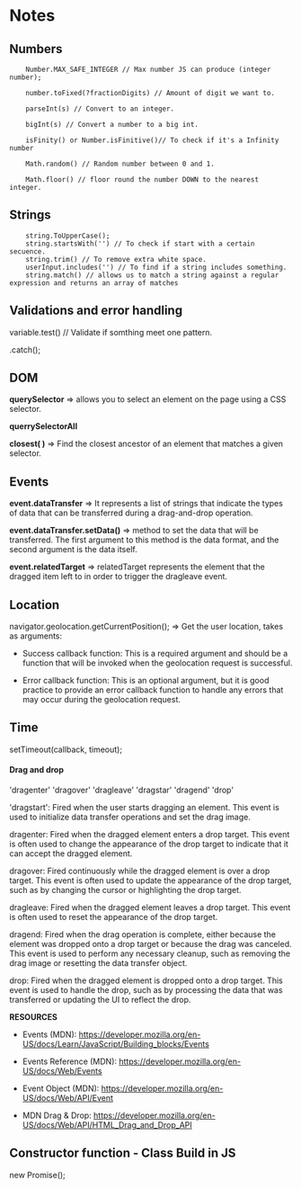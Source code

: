 # Notes

## Numbers

        Number.MAX_SAFE_INTEGER // Max number JS can produce (integer number);

        number.toFixed(?fractionDigits) // Amount of digit we want to.

        parseInt(s) // Convert to an integer.

        bigInt(s) // Convert a number to a big int.

        isFinity() or Number.isFinitive()// To check if it's a Infinity number

        Math.random() // Random number between 0 and 1.

        Math.floor() // floor round the number DOWN to the nearest integer.

## Strings

        string.ToUpperCase();
        string.startsWith('') // To check if start with a certain secuence.
        string.trim() // To remove extra white space.
        userInput.includes('') // To find if a string includes something.
        string.match() // allows us to match a string against a regular expression and returns an array of matches


## Validations and error handling

variable.test() // Validate if somthing meet one pattern.

.catch();

## DOM

**querySelector** => allows you to select an element on the page using a CSS selector.

**querrySelectorAll**

**closest( )** => Find the closest ancestor of an element that matches a given selector.



## Events

**event.dataTransfer** => It represents a list of strings that indicate the types of data that can be transferred during a drag-and-drop operation.

**event.dataTransfer.setData()** => method to set the data that will be transferred. The first argument to this method is the data format, and the second argument is the data itself.

**event.relatedTarget** => relatedTarget represents the element that the dragged item left to in order to trigger the dragleave event.

## Location

navigator.geolocation.getCurrentPosition(); => Get the user location, takes as arguments: 

- Success callback function: This is a required argument and should be a function that will be invoked when the geolocation request is successful.

- Error callback function: This is an optional argument, but it is good practice to provide an error callback function to handle any errors that may occur during the geolocation request.

## Time

setTimeout(callback, timeout);

#### Drag and drop

'dragenter'
'dragover'
'dragleave'
'dragstar'
'dragend'
'drop'

'dragstart': Fired when the user starts dragging an element. This event is used to initialize data transfer operations and set the drag image.

dragenter: Fired when the dragged element enters a drop target. This event is often used to change the appearance of the drop target to indicate that it can accept the dragged element.

dragover: Fired continuously while the dragged element is over a drop target. This event is often used to update the appearance of the drop target, such as by changing the cursor or highlighting the drop target.

dragleave: Fired when the dragged element leaves a drop target. This event is often used to reset the appearance of the drop target.

dragend: Fired when the drag operation is complete, either because the element was dropped onto a drop target or because the drag was canceled. This event is used to perform any necessary cleanup, such as removing the drag image or resetting the data transfer object.

drop: Fired when the dragged element is dropped onto a drop target. This event is used to handle the drop, such as by processing the data that was transferred or updating the UI to reflect the drop.

**RESOURCES**

- Events (MDN): https://developer.mozilla.org/en-US/docs/Learn/JavaScript/Building_blocks/Events

- Events Reference (MDN): https://developer.mozilla.org/en-US/docs/Web/Events

- Event Object (MDN): https://developer.mozilla.org/en-US/docs/Web/API/Event

- MDN Drag & Drop: https://developer.mozilla.org/en-US/docs/Web/API/HTML_Drag_and_Drop_API

## Constructor function - Class Build in JS

new Promise();